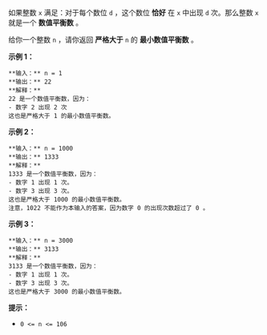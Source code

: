 如果整数  `x` 满足：对于每个数位 `d` ，这个数位  **恰好** 在 `x` 中出现 `d` 次。那么整数 `x` 就是一个 **数值平衡数**
。

给你一个整数 `n` ，请你返回 **严格大于** `n` 的 **最小数值平衡数** 。



**示例 1：**

    
    
    **输入：** n = 1
    **输出：** 22
    **解释：**
    22 是一个数值平衡数，因为：
    - 数字 2 出现 2 次 
    这也是严格大于 1 的最小数值平衡数。
    

**示例 2：**

    
    
    **输入：** n = 1000
    **输出：** 1333
    **解释：**
    1333 是一个数值平衡数，因为：
    - 数字 1 出现 1 次。
    - 数字 3 出现 3 次。 
    这也是严格大于 1000 的最小数值平衡数。
    注意，1022 不能作为本输入的答案，因为数字 0 的出现次数超过了 0 。

**示例 3：**

    
    
    **输入：** n = 3000
    **输出：** 3133
    **解释：**
    3133 是一个数值平衡数，因为：
    - 数字 1 出现 1 次。
    - 数字 3 出现 3 次。 
    这也是严格大于 3000 的最小数值平衡数。
    



**提示：**

  * `0 <= n <= 106`

